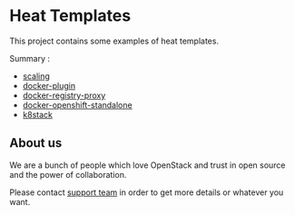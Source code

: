 # Heat Templates

This project contains some examples of heat templates.

Summary : 

* [scaling](scaling/README.md)
* [docker-plugin](docker-plugin/README.md)
* [docker-registry-proxy](docker-registry-proxy/README.md)
* [docker-openshift-standalone](docker-openshift-standalone/README.md)
* [k8stack](k8stack/README.md)

## About us

We are a bunch of people which love OpenStack and trust in open source and the power of collaboration.

Please contact [support team](mailto:enrique.garcia.pablos@bbva.com) in order to get more details or whatever you want.
